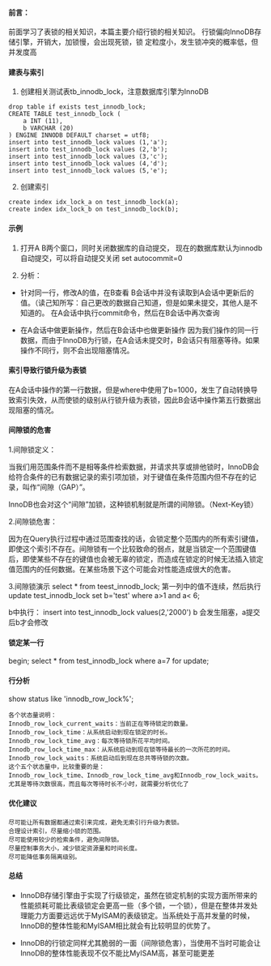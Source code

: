 #### 前言：
前面学习了表锁的相关知识，本篇主要介绍行锁的相关知识。
行锁偏向InnoDB存储引擎，开销大，加锁慢，会出现死锁，锁
定粒度小，发生锁冲突的概率低，但并发度高

#### 建表与索引
1. 创建相关测试表tb_innodb_lock，注意数据库引擎为InnoDB
```
drop table if exists test_innodb_lock;
CREATE TABLE test_innodb_lock (
    a INT (11),
    b VARCHAR (20)
) ENGINE INNODB DEFAULT charset = utf8;
insert into test_innodb_lock values (1,'a');
insert into test_innodb_lock values (2,'b');
insert into test_innodb_lock values (3,'c');
insert into test_innodb_lock values (4,'d');
insert into test_innodb_lock values (5,'e');
```

2. 创建索引
```
create index idx_lock_a on test_innodb_lock(a);
create index idx_lock_b on test_innodb_lock(b);
```

#### 示例
1. 打开A B两个窗口，同时关闭数据库的自动提交，
现在的数据库默认为innodb  自动提交，可以将自动提交关闭
set autocommit=0

2. 分析：
- 针对同一行，修改A的值，在B查看
B会话中并没有读取到A会话中更新后的值。（读己知所写：自己更改的数据自己知道，但是如果未提交，其他人是不知道的。
在A会话中执行commit命令，然后在B会话中再次查询

- 在A会话中做更新操作，然后在B会话中也做更新操作
因为我们操作的同一行数据，而由于InnoDB为行锁，在A会话未提交时，B会话只有阻塞等待。如果操作不同行，则不会出现阻塞情况。



#### 索引导致行锁升级为表锁
在A会话中操作的第一行数据，但是where中使用了b=1000，发生了自动转换导致索引失效，从而使锁的级别从行锁升级为表锁，因此B会话中操作第五行数据出现阻塞的情况。



#### 间隙锁的危害
1.间隙锁定义：

当我们用范围条件而不是相等条件检索数据，并请求共享或排他锁时，InnoDB会给符合条件的已有数据记录的索引项加锁，对于键值在条件范围内但不存在的记录，叫作“间隙（GAP）”。

InnoDB也会对这个“间隙”加锁，这种锁机制就是所谓的间隙锁。（Next-Key锁）

2.间隙锁危害：

因为在Query执行过程中通过范围查找的话，会锁定整个范围内的所有索引键值，即使这个索引不存在。间隙锁有一个比较致命的弱点，就是当锁定一个范围键值后，即使某些不存在的键值也会被无辜的锁定，而造成在锁定的时候无法插入锁定值范围内的任何数据。在某些场景下这个可能会对性能造成很大的危害。

3.间隙锁演示
select * from teest_innodb_lock;
第一列中的值不连续，然后执行
update test_innodb_lock set b='test' where a>1 and a< 6;

b中执行：
insert into test_innodb_lock values(2,'2000')
b 会发生阻塞，a提交后b才会修改

#### 锁定某一行
begin;
select * from test_innodb_lock where a=7 for update;

#### 行分析
show status like 'innodb_row_lock%';
```
各个状态量说明：
Innodb_row_lock_current_waits：当前正在等待锁定的数量。
Innodb_row_lock_time：从系统启动到现在锁定的时长。
Innodb_row_lock_time_avg：每次等待锁所花平均时间。
Innodb_row_lock_time_max：从系统启动到现在锁等待最长的一次所花的时间。
Innodb_row_lock_waits：系统启动后到现在总共等待锁的次数。
这个五个状态量中，比较重要的是：
Innodb_row_lock_time、Innodb_row_lock_time_avg和Innodb_row_lock_waits。尤其是等待次数很高，而且每次等待时长不小时，就需要分析优化了
```

#### 优化建议
```
尽可能让所有数据都通过索引来完成，避免无索引行升级为表锁。
合理设计索引，尽量缩小锁的范围。
尽可能使用较少的检索条件，避免间隙锁。
尽量控制事务大小，减少锁定资源量和时间长度。
尽可能降低事务隔离级别。
```

#### 总结
- InnoDB存储引擎由于实现了行级锁定，虽然在锁定机制的实现方面所带来的性能损耗可能比表级锁定会更高一些（多个锁，一个锁），但是在整体并发处理能力方面要远远优于MyISAM的表级锁定。当系统处于高并发量的时候，InnoDB的整体性能和MyISAM相比就会有比较明显的优势了。

- InnoDB的行锁定同样尤其脆弱的一面（间隙锁危害），当使用不当时可能会让InnoDB的整体性能表现不仅不能比MyISAM高，甚至可能更差
